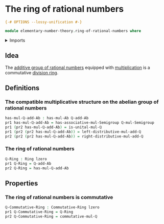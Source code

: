 # The ring of rational numbers

```agda
{-# OPTIONS --lossy-unification #-}

module elementary-number-theory.ring-of-rational-numbers where
```

<details><summary>Imports</summary>

```agda
open import commutative-algebra.commutative-rings

open import elementary-number-theory.additive-group-of-rational-numbers
open import elementary-number-theory.multiplication-rational-numbers
open import elementary-number-theory.multiplicative-monoid-of-rational-numbers

open import foundation.coproduct-types
open import foundation.dependent-pair-types
open import foundation.unital-binary-operations
open import foundation.universe-levels

open import group-theory.semigroups

open import ring-theory.rings
```

</details>

## Idea

The
[additive group of rational numbers](elementary-number-theory.additive-group-of-rational-numbers.md)
equipped with
[multiplication](elementary-number-theory.multiplication-rational-numbers.md) is
a commutative [division ring](ring-theory.division-rings.md).

## Definitions

### The compatible multiplicative structure on the abelian group of rational numbers

```agda
has-mul-ℚ-add-Ab : has-mul-Ab ℚ-add-Ab
pr1 has-mul-ℚ-add-Ab = has-associative-mul-Semigroup ℚ-mul-Semigroup
pr1 (pr2 has-mul-ℚ-add-Ab) = is-unital-mul-ℚ
pr1 (pr2 (pr2 has-mul-ℚ-add-Ab)) = left-distributive-mul-add-ℚ
pr2 (pr2 (pr2 has-mul-ℚ-add-Ab)) = right-distributive-mul-add-ℚ
```

### The ring of rational numbers

```agda
ℚ-Ring : Ring lzero
pr1 ℚ-Ring = ℚ-add-Ab
pr2 ℚ-Ring = has-mul-ℚ-add-Ab
```

## Properties

### The ring of rational numbers is commutative

```agda
ℚ-Commutative-Ring : Commutative-Ring lzero
pr1 ℚ-Commutative-Ring = ℚ-Ring
pr2 ℚ-Commutative-Ring = commutative-mul-ℚ
```
